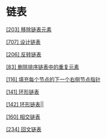 # 链表

[[203] 移除链表元素](../code/203.移除链表元素.js)

[[707] 设计链表](../code/707.设计链表.js)

[[206] 反转链表](../code/206.反转链表.js)

[[83] 删除排序链表中的重复元素](../code/83.删除排序链表中的重复元素.js)

[[116] 填充每个节点的下一个右侧节点指针](../code/116.填充每个节点的下一个右侧节点指针.js)

[[141] 环形链表](../code/141.环形链表.js)

[[142] 环形链表||](../code/142.环形链表.js)

[[160] 相交链表](../code/160.相交链表.js)

[[234] 回文链表](../code/234.回文链表.js)


